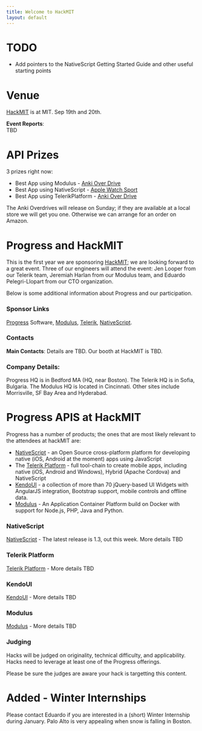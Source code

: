 ```yaml
---
title: Welcome to HackMIT
layout: default
---
```

 
# TODO
* Add pointers to the NativeScript Getting Started Guide and other useful starting points

# Venue
  [HackMIT][] is at MIT.  Sep 19th and 20th.
  
**Event Reports**:  
  TBD
 
# API Prizes
3 prizes right now:

* Best App using Modulus - [Anki Over Drive](https://anki.com/en-us)
* Best App using NativeScript - [Apple Watch Sport](http://www.apple.com/watch/)
* Best App using TelerikPlatform - [Anki Over Drive](https://anki.com/en-us)

The Anki Overdrives will release on Sunday; if they are available at a local store we will get you one.  Otherwise we can arrange for an order on Amazon.


# Progress and HackMIT

This is the first year we are sponsoring [HackMIT](http://hackmit.org); we are looking forward to a great event.
Three of our engineers will attend the event:
Jen Looper from our Telerik team, Jeremiah Harlan from our Modulus team,
and Eduardo Pelegri-Llopart from our CTO organization.

Below is some additional information about Progress and our participation.


### Sponsor Links
   [Progress](http://progress.com) Software, [Modulus](http://modulus.io), [Telerik](http://telerik.com), [NativeScript](http://nativescript.org).

### Contacts
**Main Contacts**: Details are TBD.  Our booth at HackMIT is TBD.

### Company Details:
   Progress HQ is in Bedford MA (HQ, near Boston).  The Telerik HQ is in Sofia, Bulgaria.  The Modulus HQ is located in Cincinnati.  Other sites include Morrisville, SF Bay Area and Hyderabad.

# Progress APIS at HackMIT

Progress has a number of products; the ones that are most likely relevant to the attendees at hackMIT are:

* [NativeScript](http://nativescript.org) - an Open Source cross-platform platform for developing native (iOS, Android at the moment) apps using JavaScript
* The [Telerik Platform](http://www.telerik.com/platform#overview) - full tool-chain to create mobile apps, including native (iOS, Android and Windows), Hybrid (Apache Cordova) and NativeScript
* [KendoUI](http://www.telerik.com/kendo-ui) - a collection of more than 70 jQuery-based UI Widgets with AngularJS integration, Bootstrap support, mobile controls and offline data. 
* [Modulus](http://modulus.io) - An Application Container Platform build on Docker with support for Node.js, PHP, Java and Python.

### NativeScript
[NativeScript](http://nativescript.org) - The latest release is 1.3, out this week.  More details TBD

### Telerik Platform
[Telerik Platform](http://www.telerik.com/platform#overview) - More details TBD

### KendoUI
[KendoUI](http://www.telerik.com/kendo-ui) - More details TBD

### Modulus
[Modulus](http://modulus.io) - More details TBD


### Judging
Hacks will be judged on originality, technical difficulty, and applicability.  Hacks need to leverage at least one of the Progress offerings.

Please be sure the judges are aware your hack is targetting this content.

# Added - Winter Internships

Please contact Eduardo if you are interested in a (short) Winter Internship during January.  Palo Alto is very appealing when snow is falling in Boston.
   
[HackMIT]: http://hackmit.org
